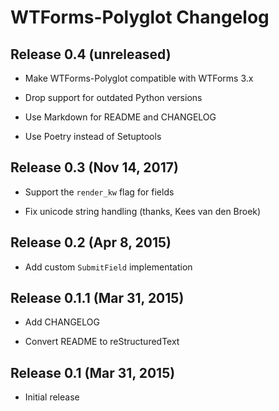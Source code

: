 WTForms-Polyglot Changelog
==========================

Release 0.4 (unreleased)
------------------------

  * Make WTForms-Polyglot compatible with WTForms 3.x

  * Drop support for outdated Python versions

  * Use Markdown for README and CHANGELOG

  * Use Poetry instead of Setuptools


Release 0.3 (Nov 14, 2017)
--------------------------

  * Support the `render_kw` flag for fields

  * Fix unicode string handling (thanks, Kees van den Broek)


Release 0.2 (Apr 8, 2015)
-------------------------

  * Add custom `SubmitField` implementation


Release 0.1.1 (Mar 31, 2015)
----------------------------

  * Add CHANGELOG

  * Convert README to reStructuredText


Release 0.1 (Mar 31, 2015)
--------------------------

  * Initial release
